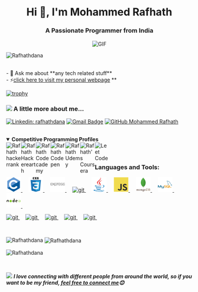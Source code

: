 <h1 align="center">Hi 👋, I'm Mohammed Rafhath</h1>
<h3 align="center">A Passionate Programmer from India</h3>
<p align="center"><img align="center" alt="GIF" src="https://cdn.dribbble.com/users/1059583/screenshots/4171367/coding-freak.gif" width="400px" /> </p>

<p align="left"> <img src="https://komarev.com/ghpvc/?username=Rafhathdana&label=Profile%20views&color=0e75b6&style=flat" alt="Rafhathdana" /> </p>
</br>
- 💬 Ask me about **any tech related stuff**
</br>
 - ⚡<a href="https://rafhathdana.ml">click here to visit my personal webpage</a> **

[![trophy](https://github-profile-trophy.vercel.app/?username=Rafhathdana&theme=onedark)](https://github.com/Rafhathdana)
</br>



### <img src="https://media.giphy.com/media/VgCDAzcKvsR6OM0uWg/giphy.gif" width="50"> A little more about me... 

[![Linkedin: rafhathdana](https://img.shields.io/badge/-%20rafhathdana-blue?style=plastic&logo=Linkedin&logoColor=white&link=//https://www.linkedin.com/in/rafhthathdana-55403b1b2/)](https://www.linkedin.com/in/rafhathdana//)
[![Gmail Badge](https://img.shields.io/badge/-rafhathdana@gmail.com-c14438?style=plastic&logo=Gmail&logoColor=white&link=mailto:rafhathdana@gmail.com)](mailto:Rafhathdana@gmail.com)
[![GitHub Mohammed Rafhath](https://img.shields.io/github/followers/Rafhathdana?label=follow&style=social)](https://github.com/Rafhathdana)
</br></br>

<details open>
<summary><b>Competitive Programming Profiles</b></summary>
<a href="https://www.hackerrank.com/Rafhathdana" title='Hackerrank'>
    <img align="left" alt="Rafhath hackerrank" width="40px" src="https://cdn.cutshort.io/public/companies/572b17e20aeee5dd0b12e94a/hackerrank-logo" />
</a>
<a href="https://www.hackerearth.com/@rafhathdana" title='Hackerearth'>
    <img align="left" alt="Rafhath Hackerearth" width="40px" src="https://media.cdn.gradconnection.com/uploads/8cda75b2-8384-47be-af0b-6c1d4314bc0a-HACKEREARTH_LOGO.png" />
</a>
<a href="https://www.codecademy.com/profiles/rafhathdana" title='Codecademy'>
    <img align="left" alt="Rafhath Codecademy" width="40px" src="https://alternative.me/media/256/codecademy-icon-kaifscwzqkl89ywi-c.png" />
</a>
<a href="https://codepen.io/rafhathdana" title='Codepen'>
    <img align="left" alt="Rafhath Codepen" width="40px" src="https://cdn.jsdelivr.net/npm/simple-icons@3.2.0/icons/codepen.svg" />
</a>
<a href="https://www.udemy.com/user/mohammed-rafhath/" title='Udemy'>
    <img align="left" alt="Rafhath Udemy" width="40px" src="https://cdn.worldvectorlogo.com/logos/udemy-1.svg" />
</a>    
<a href="https://www.coursera.org/user/08f641dbd36d22b8a65316eabb721052" title='Coursera'>
    <img align="left" alt="Rafhath's Coursera" width="40px" src="https://ucarecdn.com/e483b814-5ca9-4784-95b8-be011000c26e/-/format/jpeg/-/progressive/yes/-/preview/480x480/" />
</a>
<a href="https://leetcode.com/rafhathdana" title='LeetCode'>
    <img align="left" alt="Leet Code" width="40px" src="https://leetcode.com/_next/static/images/logo-dark-c96c407d175e36c81e236fcfdd682a0b.png" />
</a>
</details>
</br> </br>


<h3 align="left">Languages and Tools:</h3>
<p align="left"> <a href="https://www.cprogramming.com/" target="_blank"> <img src="https://raw.githubusercontent.com/devicons/devicon/master/icons/c/c-original.svg" alt="c" width="40" height="40"/> </a>&nbsp; &nbsp;
  <a href="https://www.w3schools.com/css/" target="_blank"> <img src="https://raw.githubusercontent.com/devicons/devicon/master/icons/css3/css3-original-wordmark.svg" alt="css3" width="40" height="40"/> </a> &nbsp; &nbsp;
  <a href="https://expressjs.com" target="_blank"> <img src="https://raw.githubusercontent.com/devicons/devicon/master/icons/express/express-original-wordmark.svg" alt="express" width="40" height="40"/> </a> &nbsp; &nbsp;
  <a href="https://git-scm.com/" target="_blank"> <img src="https://www.vectorlogo.zone/logos/git-scm/git-scm-icon.svg" alt="git" width="40" height="40"/> </a> &nbsp; &nbsp;
  <a href="https://www.java.com" target="_blank"> <img src="https://raw.githubusercontent.com/devicons/devicon/master/icons/java/java-original.svg" alt="java" width="40" height="40"/> </a> &nbsp; &nbsp;
  <a href="https://developer.mozilla.org/en-US/docs/Web/JavaScript" target="_blank"> <img src="https://raw.githubusercontent.com/devicons/devicon/master/icons/javascript/javascript-original.svg" alt="javascript" width="40" height="40"/> </a> &nbsp; &nbsp;
  <a href="https://www.mongodb.com/" target="_blank"> <img src="https://raw.githubusercontent.com/devicons/devicon/master/icons/mongodb/mongodb-original-wordmark.svg" alt="mongodb" width="40" height="40"/> </a> &nbsp; &nbsp;
  <a href="https://www.mysql.com/" target="_blank"> <img src="https://raw.githubusercontent.com/devicons/devicon/master/icons/mysql/mysql-original-wordmark.svg" alt="mysql" width="40" height="40"/> </a> &nbsp; &nbsp;
  <a href="https://nodejs.org" target="_blank"> <img src="https://raw.githubusercontent.com/devicons/devicon/master/icons/nodejs/nodejs-original-wordmark.svg" alt="nodejs" width="40" height="40"/> </a> &nbsp;&nbsp;
 
 <a href="https://git-scm.com/" target="_blank"> <img src="https://img.shields.io/badge/HTML5-E34F26?style=for-the-badge&logo=html5&logoColor=white" alt="git" width="85" height="30"/> </a> &nbsp; &nbsp;
 <a href="https://git-scm.com/" target="_blank"> <img src="https://img.shields.io/badge/Java-ED8B00?style=for-the-badge&logo=java&logoColor=white" alt="git" width="89" height="30"/> </a> &nbsp; &nbsp;
 <a href="https://git-scm.com/" target="_blank"> <img src="https://img.shields.io/badge/Bootstrap-563D7C?style=for-the-badge&logo=bootstrap&logoColor=white" alt="git" width="90" height="30"/> </a> &nbsp; &nbsp;
 <a href="https://git-scm.com/" target="_blank"> <img src="https://img.shields.io/badge/Express.js-000000?style=for-the-badge&logo=express&logoColor=white" alt="git" width="90" height="30"/> </a> &nbsp; &nbsp;
 <a href="https://git-scm.com/" target="_blank"> <img src="https://img.shields.io/badge/React-20232A?style=for-the-badge&logo=react&logoColor=61DAFB" alt="git" width="90" height="30"/> </a> &nbsp; &nbsp;
</p>
</br>

<p><img align="left" src="https://github-readme-stats.vercel.app/api/top-langs?username=Rafhathdana&show_icons=true&locale=en&layout=compact" alt="Rafhathdana" /></p>

<p>&nbsp;<img align="center" src="https://github-readme-stats.vercel.app/api?username=Rafhathdana&show_icons=true&locale=en" alt="Rafhathdana" /></p>

<p><img align="center" src="https://github-readme-streak-stats.herokuapp.com/?user=Rafhathdana&" alt="Rafhathdana" /></p>
</br>
<!-- Feel free to reach out and introduce yourself :D-->
<p>
<img src="https://media.giphy.com/media/LnQjpWaON8nhr21vNW/giphy.gif" width="60"> <em><b>I love connecting with different people from around the world, so if you want to be my friend,  <a href="https://rafhathdana.ml/">feel free to connect me</a>😊</em>
 </p>
